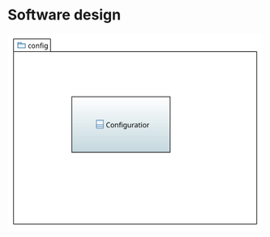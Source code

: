 # Software design

![config package class diagram](../../../docs/lib/config_package_class_diagram.svg)


